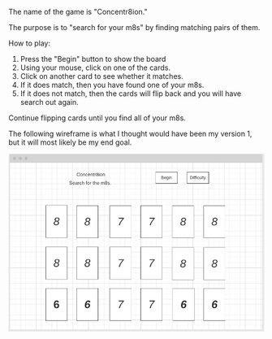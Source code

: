 The name of the game is "Concentr8ion."

The purpose is to "search for your m8s" by finding matching pairs of them.

How to play:
1) Press the "Begin" button to show the board
2) Using your mouse, click on one of the cards.
3) Click on another card to see whether it matches.
4) If it does match, then you have found one of your m8s.
5) If it does not match, then the cards will flip back and you will have search out again.

Continue flipping cards until you find all of your m8s.


The following wireframe is what I thought would have been my version 1, but it will most likely be my end goal.

<img src="https://github.com/trefynwynd/concentr8ion/blob/master/images/Concentr8ion%20v1.jpeg">

